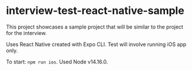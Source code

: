 # interview-test-react-native-sample

This project showcases a sample project that will be similar to the project for the interview.

Uses React Native created with Expo CLI. Test will involve running iOS app only.

To start: `npm run ios`. Used Node v14.16.0.
